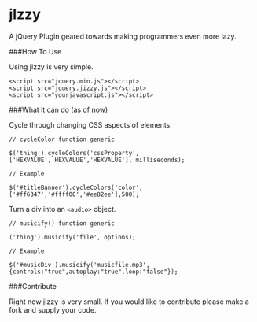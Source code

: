 jIzzy
=====

A jQuery Plugin geared towards making programmers even more lazy.

###How To Use

Using jIzzy is very simple.

```
<script src="jquery.min.js"></script>
<script src="jquery.jizzy.js"></script>
<script src="yourjavascript.js"></script>
```

###What it can do (as of now)

Cycle through changing CSS aspects of elements.

```
// cycleColor function generic

$('thing').cycleColors('cssProperty',['HEXVALUE','HEXVALUE','HEXVALUE'], milliseconds);

// Example

$('#titleBanner').cycleColors('color',['#ff6347','#ffff00','#ee82ee'],500);
```

Turn a div into an ```<audio>``` object.

```
// musicify() function generic

('thing').musicify('file', options);

// Example

$('#musicDiv').musicify('musicfile.mp3', {controls:"true",autoplay:"true",loop:"false"});

```

###Contribute

Right now jIzzy is very small. If you would like to contribute please make a fork and supply your code.
